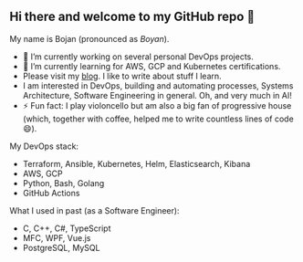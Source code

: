 ## Hi there and welcome to my GitHub repo 👋

<!--
**BojanKomazec/BojanKomazec** is a ✨ _special_ ✨ repository because its `README.md` (this file) appears on your GitHub profile.
- 👯 I’m looking to collaborate on 
- 🤔 I’m looking for help with ...
- 💬 Ask me about anything related to DevOps or software engineering.
- 📫 How to reach me: 
- 😄 Pronouns: ...
- ⚡ Fun fact: ...
-->

My name is Bojan (pronounced as _Boyan_).

- 🔭 I’m currently working on several personal DevOps projects. 
- 🌱 I’m currently learning for AWS, GCP and Kubernetes certifications.
- Please visit my [blog](https://www.bojankomazec.com). I like to write about stuff I learn.
- I am interested in DevOps, building and automating processes, Systems Architecture, Software Engineering in general. Oh, and very much in AI!
- ⚡ Fun fact: I play violoncello but am also a big fan of progressive house (which, together with coffee, helped me to write countless lines of code 😄). 
 
My DevOps stack:
- Terraform, Ansible, Kubernetes, Helm, Elasticsearch, Kibana
- AWS, GCP
- Python, Bash, Golang
- GitHub Actions

What I used in past (as a Software Engineer):
- C, C++, C#, TypeScript
- MFC, WPF, Vue.js
- PostgreSQL, MySQL
